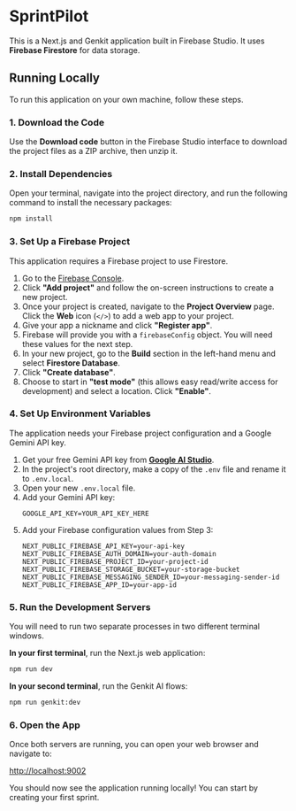 # SprintPilot

This is a Next.js and Genkit application built in Firebase Studio. It uses **Firebase Firestore** for data storage.

## Running Locally

To run this application on your own machine, follow these steps.

### 1. Download the Code

Use the **Download code** button in the Firebase Studio interface to download the project files as a ZIP archive, then unzip it.

### 2. Install Dependencies

Open your terminal, navigate into the project directory, and run the following command to install the necessary packages:

```bash
npm install
```

### 3. Set Up a Firebase Project

This application requires a Firebase project to use Firestore.

1.  Go to the [Firebase Console](https://console.firebase.google.com/).
2.  Click **"Add project"** and follow the on-screen instructions to create a new project.
3.  Once your project is created, navigate to the **Project Overview** page. Click the **Web** icon (`</>`) to add a web app to your project.
4.  Give your app a nickname and click **"Register app"**.
5.  Firebase will provide you with a `firebaseConfig` object. You will need these values for the next step.
6.  In your new project, go to the **Build** section in the left-hand menu and select **Firestore Database**.
7.  Click **"Create database"**.
8.  Choose to start in **"test mode"** (this allows easy read/write access for development) and select a location. Click **"Enable"**.

### 4. Set Up Environment Variables

The application needs your Firebase project configuration and a Google Gemini API key.

1.  Get your free Gemini API key from **[Google AI Studio](https://aistudio.google.com/app/apikey)**.
2.  In the project's root directory, make a copy of the `.env` file and rename it to `.env.local`.
3.  Open your new `.env.local` file.
4.  Add your Gemini API key:
    ```
    GOOGLE_API_KEY=YOUR_API_KEY_HERE
    ```
5.  Add your Firebase configuration values from Step 3:
    ```
    NEXT_PUBLIC_FIREBASE_API_KEY=your-api-key
    NEXT_PUBLIC_FIREBASE_AUTH_DOMAIN=your-auth-domain
    NEXT_PUBLIC_FIREBASE_PROJECT_ID=your-project-id
    NEXT_PUBLIC_FIREBASE_STORAGE_BUCKET=your-storage-bucket
    NEXT_PUBLIC_FIREBASE_MESSAGING_SENDER_ID=your-messaging-sender-id
    NEXT_PUBLIC_FIREBASE_APP_ID=your-app-id
    ```

### 5. Run the Development Servers

You will need to run two separate processes in two different terminal windows.

**In your first terminal**, run the Next.js web application:

```bash
npm run dev
```

**In your second terminal**, run the Genkit AI flows:

```bash
npm run genkit:dev
```

### 6. Open the App

Once both servers are running, you can open your web browser and navigate to:

[http://localhost:9002](http://localhost:9002)

You should now see the application running locally! You can start by creating your first sprint.
